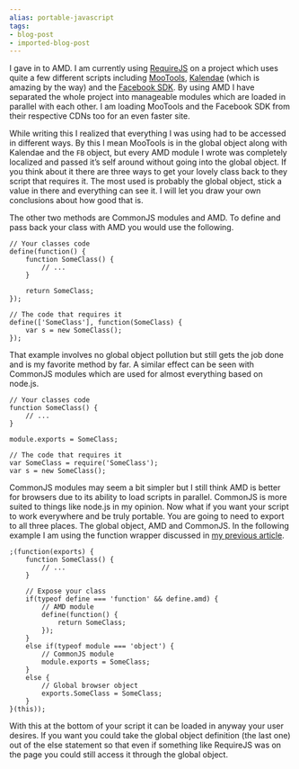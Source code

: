 ```yaml
---
alias: portable-javascript
tags:
- blog-post
- imported-blog-post
---
```



I gave in to AMD. I am currently using [RequireJS](http://requirejs.org/) on a project which uses quite a few different scripts including [MooTools](http://mootools.net/), [Kalendae](https://github.com/ChiperSoft/Kalendae) (which is amazing by the way) and the [Facebook SDK](https://developers.facebook.com/docs/reference/javascript/). By using AMD I have separated the whole project into manageable modules which are loaded in parallel with each other. I am loading MooTools and the Facebook SDK from their respective CDNs too for an even faster site.

While writing this I realized that everything I was using had to be accessed in different ways. By this I mean MooTools is in the global object along with Kalendae and the `FB` object, but every AMD module I wrote was completely localized and passed it’s self around without going into the global object. If you think about it there are three ways to get your lovely class back to they script that requires it. The most used is probably the global object, stick a value in there and everything can see it. I will let you draw your own conclusions about how good that is.

The other two methods are CommonJS modules and AMD. To define and pass back your class with AMD you would use the following.

```
// Your classes code
define(function() {
    function SomeClass() {
        // ...
    }

    return SomeClass;
});

// The code that requires it
define(['SomeClass'], function(SomeClass) {
    var s = new SomeClass();
});
```

That example involves no global object pollution but still gets the job done and is my favorite method by far. A similar effect can be seen with CommonJS modules which are used for almost everything based on node.js.

```
// Your classes code
function SomeClass() {
    // ...
}

module.exports = SomeClass;

// The code that requires it
var SomeClass = require('SomeClass');
var s = new SomeClass();
```

CommonJS modules may seem a bit simpler but I still think AMD is better for browsers due to its ability to load scripts in parallel. CommonJS is more suited to things like node.js in my opinion. Now what if you want your script to work everywhere and be truly portable. You are going to need to export to all three places. The global object, AMD and CommonJS. In the following example I am using the function wrapper discussed in [my previous article](/writing-great-javascript.html).

```
;(function(exports) {
    function SomeClass() {
        // ...
    }

    // Expose your class
    if(typeof define === 'function' && define.amd) {
        // AMD module
        define(function() {
            return SomeClass;
        });
    }
    else if(typeof module === 'object') {
        // CommonJS module
        module.exports = SomeClass;
    }
    else {
        // Global browser object
        exports.SomeClass = SomeClass;
    }
}(this));
```

With this at the bottom of your script it can be loaded in anyway your user desires. If you want you could take the global object definition (the last one) out of the else statement so that even if something like RequireJS was on the page you could still access it through the global object.

